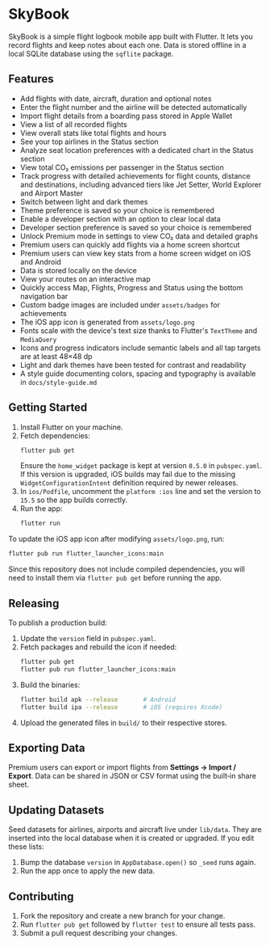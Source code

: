 # SkyBook

SkyBook is a simple flight logbook mobile app built with Flutter. It lets you record flights and keep notes about each one. Data is stored offline in a local SQLite database using the `sqflite` package.

## Features

- Add flights with date, aircraft, duration and optional notes
- Enter the flight number and the airline will be detected automatically
- Import flight details from a boarding pass stored in Apple Wallet
- View a list of all recorded flights
- View overall stats like total flights and hours
- See your top airlines in the Status section
- Analyze seat location preferences with a dedicated chart in the Status section
- View total CO₂ emissions per passenger in the Status section
- Track progress with detailed achievements for flight counts, distance and destinations, including advanced tiers like Jet Setter, World Explorer and Airport Master
- Switch between light and dark themes
- Theme preference is saved so your choice is remembered
- Enable a developer section with an option to clear local data
- Developer section preference is saved so your choice is remembered
- Unlock Premium mode in settings to view CO₂ data and detailed graphs
- Premium users can quickly add flights via a home screen shortcut
- Premium users can view key stats from a home screen widget on iOS and Android
- Data is stored locally on the device
- View your routes on an interactive map
- Quickly access Map, Flights, Progress and Status using the bottom navigation bar
- Custom badge images are included under `assets/badges` for achievements
- The iOS app icon is generated from `assets/logo.png`
- Fonts scale with the device's text size thanks to Flutter's `TextTheme` and `MediaQuery`
- Icons and progress indicators include semantic labels and all tap targets are at least 48×48 dp
- Light and dark themes have been tested for contrast and readability
- A style guide documenting colors, spacing and typography is available in `docs/style-guide.md`

## Getting Started

1. Install Flutter on your machine.
2. Fetch dependencies:
   ```sh
   flutter pub get
   ```
   Ensure the `home_widget` package is kept at version `0.5.0` in
   `pubspec.yaml`. If this version is upgraded, iOS builds may fail due to the
   missing `WidgetConfigurationIntent` definition required by newer releases.
3. In `ios/Podfile`, uncomment the `platform :ios` line and set the version to
   `15.5` so the app builds correctly.
4. Run the app:
   ```sh
   flutter run
   ```

To update the iOS app icon after modifying `assets/logo.png`, run:
```sh
flutter pub run flutter_launcher_icons:main
```

Since this repository does not include compiled dependencies, you will need to install them via `flutter pub get` before running the app.

## Releasing

To publish a production build:

1. Update the `version` field in `pubspec.yaml`.
2. Fetch packages and rebuild the icon if needed:
   ```sh
   flutter pub get
   flutter pub run flutter_launcher_icons:main
   ```
3. Build the binaries:
   ```sh
   flutter build apk --release       # Android
   flutter build ipa --release       # iOS (requires Xcode)
   ```
4. Upload the generated files in `build/` to their respective stores.

## Exporting Data

Premium users can export or import flights from **Settings → Import / Export**. Data can be shared in JSON or CSV format using the built‑in share sheet.

## Updating Datasets

Seed datasets for airlines, airports and aircraft live under `lib/data`. They are inserted into the local database when it is created or upgraded. If you edit these lists:

1. Bump the database `version` in `AppDatabase.open()` so `_seed` runs again.
2. Run the app once to apply the new data.

## Contributing

1. Fork the repository and create a new branch for your change.
2. Run `flutter pub get` followed by `flutter test` to ensure all tests pass.
3. Submit a pull request describing your changes.
